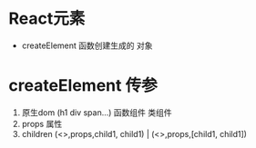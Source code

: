 # React元素
- createElement 函数创建生成的 对象 

# createElement 传参 
1. 原生dom (h1 div span...) 函数组件 类组件
2. props 属性
3. children (<>,props,child1, child1) | (<>,props,[child1, child1])

